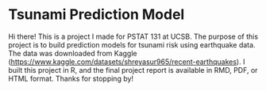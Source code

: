 # Tsunami Prediction Model

Hi there! This is a project I made for PSTAT 131 at UCSB. The purpose of this project is to build prediction models for tsunami risk using earthquake data. The data was downloaded from Kaggle (https://www.kaggle.com/datasets/shreyasur965/recent-earthquakes). I built this project in R, and the final project report is available in RMD, PDF, or HTML format. Thanks for stopping by!
